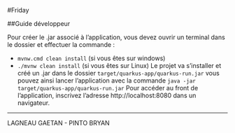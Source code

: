 #Friday

##Guide développeur

Pour créer le .jar associé à l’application, vous devez ouvrir un terminal dans le dossier et effectuer la commande :
-	`mvnw.cmd clean install` (si vous êtes sur windows)
-	`./mvnw clean install` (si vous êtes sur Linux)
Le projet va s’installer et créé un .jar dans le dossier `target/quarkus-app/quarkus-run.jar` vous pouvez ainsi lancer l’application avec la commande `java -jar target/quarkus-app/quarkus-run.jar`
Pour accéder au front de l’application, inscrivez l’adresse http://localhost:8080 dans un navigateur.





----
LAGNEAU GAETAN - PINTO BRYAN
